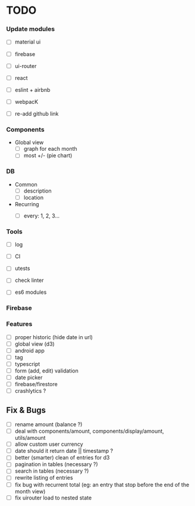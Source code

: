 TODO
====


### Update modules

- [ ] material ui
- [ ] firebase
- [ ] ui-router
- [ ] react
- [ ] eslint + airbnb
- [ ] webpacK

- [ ] re-add github link


### Components

- Global view
  - [ ] graph for each month
  - [ ] most +/- (pie chart)

### DB

- Common
  - [ ] description
  - [ ] location
- Recurring
  - [ ] every: 1, 2, 3...


### Tools

- [ ] log
- [ ] CI
- [ ] utests
- [ ] check linter
- [ ] es6 modules


### Firebase


### Features

- [ ] proper historic (hide date in url)
- [ ] global view (d3)
- [ ] android app
- [ ] tag
- [ ] typescript
- [ ] form (add, edit) validation
- [ ] date picker
- [ ] firebase/firestore
- [ ] crashlytics ?

## Fix & Bugs

- [ ] rename amount (balance ?)
- [ ] deal with components/amount, components/display/amount, utils/amount
- [ ] allow custom user currency
- [ ] date should it return date || timestamp ?
- [ ] better (smarter) clean of entries for d3
- [ ] pagination in tables (necessary ?)
- [ ] search in tables (necessary ?)
- [ ] rewrite listing of entries
- [ ] fix bug with recurrent total (eg: an entry that stop before the end of the month view)
- [ ] fix uirouter load to nested state
